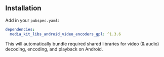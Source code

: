 ## Installation

Add in your `pubspec.yaml`:

```yaml
dependencies:
  media_kit_libs_android_video_encoders_gpl: ^1.3.6
```

This will automatically bundle required shared libraries for video (& audio) decoding, encoding, and playback on Android.
